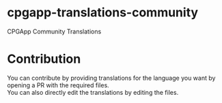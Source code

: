 # cpgapp-translations-community
CPGApp Community Translations

# Contribution
You can contribute by providing translations for the language you want by opening a PR with the required files.  
You can also directly edit the translations by editing the files.  
